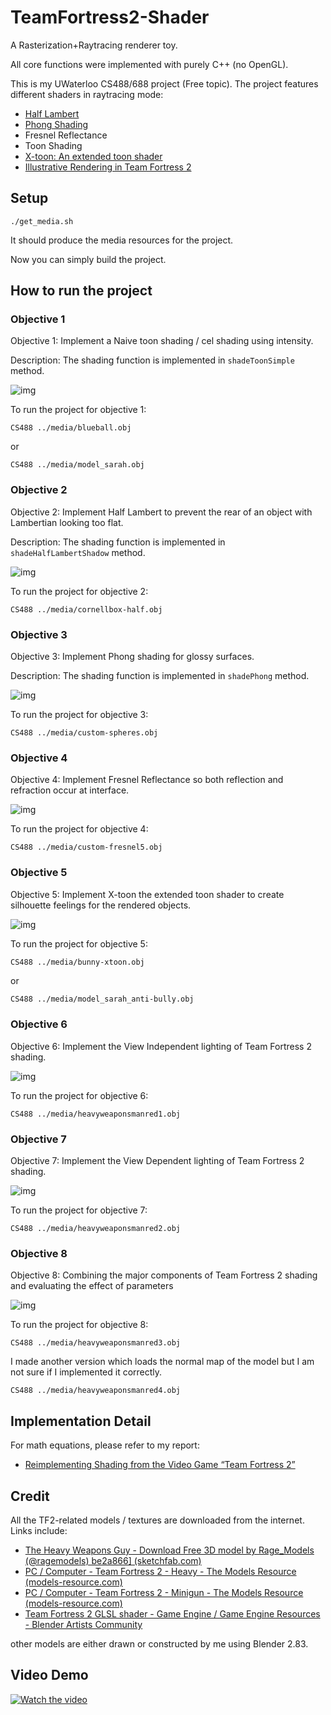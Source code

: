 # TeamFortress2-Shader
A Rasterization+Raytracing renderer toy. 

All core functions were implemented with purely C++ (no OpenGL).

This is my UWaterloo CS488/688 project (Free topic). The project features different shaders in raytracing mode:
* [Half Lambert](https://developer.valvesoftware.com/wiki/Half_Lambert)
* [Phong Shading](https://users.cs.northwestern.edu/~ago820/cs395/Papers/Phong_1975.pdf)
* Fresnel Reflectance
* Toon Shading
* [X-toon: An extended toon shader](https://dl.acm.org/doi/10.1145/1124728.1124749)
* [Illustrative Rendering in Team Fortress 2](https://dl.acm.org/doi/10.1145/1274871.1274883)

## Setup
```shell
./get_media.sh
```
It should produce the media resources for the project.

Now you can simply build the project.

## How to run the project

### Objective 1

Objective 1: Implement a Naive toon shading / cel shading using intensity.

Description: The shading function is implemented in `shadeToonSimple` method.

![img](https://i.imgur.com/yNGJLSY.png)

To run the project for objective 1:

```shell
CS488 ../media/blueball.obj
```

or

```shell
CS488 ../media/model_sarah.obj
```

### Objective 2

Objective 2: Implement Half Lambert to prevent the rear of an object with Lambertian looking too flat.

Description: The shading function is implemented in `shadeHalfLambertShadow` method.

![img](https://i.imgur.com/Lnc3Tn0.png)

To run the project for objective 2:

```shell
CS488 ../media/cornellbox-half.obj
```

### Objective 3 

Objective 3: Implement Phong shading for glossy surfaces.

Description: The shading function is implemented in `shadePhong` method.

![img](https://i.imgur.com/x7iQ1mx.png)

To run the project for objective 3:

```shell
CS488 ../media/custom-spheres.obj
```

### Objective 4

Objective 4: Implement Fresnel Reflectance so both reflection and refraction occur at interface.

![img](https://i.imgur.com/Oqa3Oor.png)

To run the project for objective 4:

```shell
CS488 ../media/custom-fresnel5.obj
```

### Objective 5

Objective 5: Implement X-toon the extended toon shader to create silhouette feelings for the rendered objects.

![img](https://i.imgur.com/hGcLmxy.png)

To run the project for objective 5:

```shell
CS488 ../media/bunny-xtoon.obj
```

or

```sh
CS488 ../media/model_sarah_anti-bully.obj
```





### Objective 6

Objective 6: Implement the View Independent lighting of Team Fortress 2 shading.

![img](https://i.imgur.com/zwioJiP.png)

To run the project for objective 6:

```shell
CS488 ../media/heavyweaponsmanred1.obj
```

### Objective 7

Objective 7: Implement the View Dependent lighting of Team Fortress 2 shading.

![img](https://i.imgur.com/jJUNFxG.png)

To run the project for objective 7:

```shell
CS488 ../media/heavyweaponsmanred2.obj
```

### Objective 8

Objective 8: Combining the major components of Team Fortress 2 shading and evaluating the effect of parameters

![img](https://i.imgur.com/NE3BXsR.png)

To run the project for objective 8:

```shell
CS488 ../media/heavyweaponsmanred3.obj
```



I made another version which loads the normal map of the model but I am not sure if I implemented it correctly.

```shell
CS488 ../media/heavyweaponsmanred4.obj
```



## Implementation Detail

For math equations, please refer to my report:

* [Reimplementing Shading from the Video Game “Team Fortress 2”](https://drive.google.com/file/d/1shZdfo1f4UPAJZjE8OQlPA4EvR2oWjXy/view?usp=sharing)



## Credit 

All the TF2-related models / textures are downloaded from the internet. Links include:

* [The Heavy Weapons Guy - Download Free 3D model by Rage_Models (@ragemodels) be2a866\] (sketchfab.com)](https://sketchfab.com/3d-models/the-heavy-weapons-guy-be2a866406584f418168f1aca4309aee)
* [PC / Computer - Team Fortress 2 - Heavy - The Models Resource (models-resource.com)](https://www.models-resource.com/pc_computer/teamfortress2/model/6571/)
* [PC / Computer - Team Fortress 2 - Minigun - The Models Resource (models-resource.com)](https://www.models-resource.com/pc_computer/teamfortress2/model/35825/)
* [Team Fortress 2 GLSL shader - Game Engine / Game Engine Resources - Blender Artists Community](https://blenderartists.org/t/team-fortress-2-glsl-shader/580614/5)

other models are either drawn or constructed by me using Blender 2.83.



## Video Demo

[![Watch the video](https://img.youtube.com/vi/IasiltGi1b0/maxresdefault.jpg)](https://youtu.be/IasiltGi1b0)

